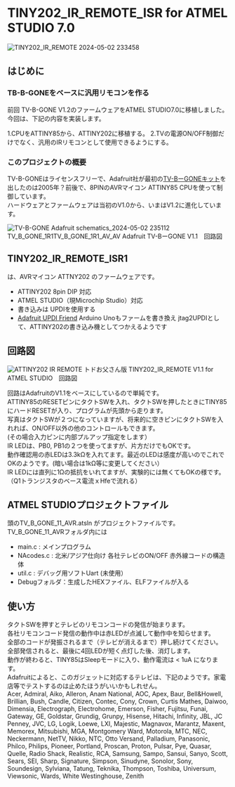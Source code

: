 # TINY202_IR_REMOTE_ISR for ATMEL STUDIO 7.0
![TINY202_IR_REMOTE 2024-05-02 233458](https://github.com/todopapa/TINY202_IR_REMOTE_ISR/assets/16860878/7a59901e-49d1-468d-9323-dc31d36176b7)

## はじめに
### TB-B-GONEをベースに汎用リモコンを作る
前回 TV-B-GONE V1.2のファームウェアをATMEL STUDIO7.0に移植しました。
今回は、下記の内容を実装します。

1.CPUをATTINY85から、ATTINY202に移植する。
2.TVの電源ON/OFF制御だけでなく、汎用のIRリモコンとして使用できるようにする。

### このプロジェクトの概要
TV-B-GONEはライセンスフリーで、Adafruit社が最初の[TV-BーGONEキット](https://www.adafruit.com/product/73)を出したのは2005年？前後で、8PINのAVRマイコン ATTINY85 CPUを使って制御しています。  
ハードウェアとファームウェアは当初のV1.0から、いまはV1.2に進化しています。  

![TV-B-GONE Adafruit schematics_2024-05-02 235112](https://github.com/todopapa/TINY202_IR_REMOTE_ISR/assets/16860878/751ad074-005d-4b4e-a7a8-8ae2165690f8)TV_B_GONE_1R1TV_B_GONE_1R1_AV_AV
Adafruit TV-BーGONE V1.1　回路図

## **TINY202_IR_REMOTE_ISR1**

は、AVRマイコン ATTNY202 のファームウェアです。  

* ATTINY202 8pin DIP 対応  
* ATMEL STUDIO（現Microchip Studio）対応  
* 書き込みは UPDIを使用する  
* [Adafruit UPDI Friend]([https://www.instructables.com/How-to-Program-an-Attiny85-From-an-Arduino-Uno/](https://learn.adafruit.com/adafruit-updi-friend/overview))  
   Arduino Unoもファームを書き換え jtag2UPDIとして、ATTINY202の書き込み機としてつかえるようです  

## 回路図

![ATTINY202 IR REMOTE ](https://github.com/todopapa/TINY202_IR_REMOTE_ISR/assets/16860878/8d0a1272-e935-4369-9447-d28aac719b77)
トドお父さん版 TINY202_IR_REMOTE V1.1 for ATMEL STUDIO　回路図  

回路はAdafruitのV1.1をベースにしているので単純です。  
ATTINY85のRESETピンにタクトSWを入れ、タクトSWを押したときにTINY85にハードRESETが入り、プログラムが先頭から走ります。  
写真はタクトSWが２つになっていますが、将来的に空きピンにタクトSWを入れれば、ON/OFF以外の他のコントロールもできます。  
(その場合入力ピンに内部プルアップ指定をします）  
IR LEDは、PB0, PB1の２つを使ってますが、片方だけでもOKです。  
動作確認用の赤LEDは3.3kΩを入れてます。最近のLEDは感度が高いのでこれでOKのようです。(暗い場合は1kΩ等に変更してください）  
IR LEDには直列に1Ωの抵抗をいれてますが、実験的には無くてもOKの様です。（Q1トランジスタのベース電流ｘHfeで流れる）  

## ATMEL STUDIOプロジェクトファイル

頭のTV_B_GONE_11_AVR.atsln がプロジェクトファイルです。TV_B_GONE_11_AVRフォルダ内には  
* main.c : メインプログラム  
* NAcodes.c : 北米/アジア仕向け 各社テレビのON/OFF 赤外線コードの構造体  
* util.c : デバッグ用ソフトUart (未使用）  
* Debugフォルダ：生成したHEXファイル、ELFファイルが入る  

## 使い方

タクトSWを押すとテレビのリモコンコードの発信が始まります。  
各社リモコンコード発信の動作中は赤LEDが点滅して動作中を知らせます。  
全部のコードが発振されるまで（テレビが消えるまで）押し続けてください。  
全部発信されると、最後に4回LEDが短く点灯した後、消灯します。  
動作が終わると、TINY85はSleepモードに入り、動作電流は < 1uA になります。  
Adafruitによると、このガジェットに対応するテレビは、下記のようです。家電店等でテストするのは止めたほうがいいかもしれせん。  
Acer, Admiral, Aiko, Alleron, Anam National, AOC, Apex, Baur, Bell&Howell, Brillian, Bush, Candle, Citizen, Contec, Cony, Crown, Curtis Mathes, Daiwoo, Dimensia, Electrograph, Electrohome, Emerson, Fisher, Fujitsu, Funai, Gateway, GE, Goldstar, Grundig, Grunpy, Hisense, Hitachi, Infinity, JBL, JC Penney, JVC, LG, Logik, Loewe, LXI, Majestic, Magnavox, Marantz, Maxent, Memorex, Mitsubishi, MGA, Montgomery Ward, Motorola, MTC, NEC, Neckermann, NetTV, Nikko, NTC, Otto Versand, Palladium, Panasonic, Philco, Philips, Pioneer, Portland, Proscan, Proton, Pulsar, Pye, Quasar, Quelle, Radio Shack, Realistic, RCA, Samsung, Sampo, Sansui, Sanyo, Scott, Sears, SEI, Sharp, Signature, Simpson, Sinudyne, Sonolor, Sony, Soundesign, Sylviana, Tatung, Teknika, Thompson, Toshiba, Universum, Viewsonic, Wards, White Westinghouse, Zenith
